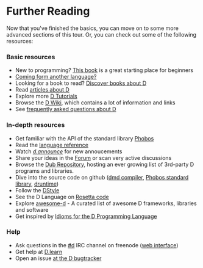 # Further Reading

Now that you've finished the basics, you can move on to some more advanced sections of this tour. Or, you can check out some of the following resources:

### Basic resources

* New to programming? [This book](http://ddili.org/ders/d.en/index.html) is a great starting place for beginners
* [Coming form another language?](http://wiki.dlang.org/Coming_From)
* Looking for a book to read? [Discover books about D](https://wiki.dlang.org/Books)
* Read [articles about D](http://dlang.org/articles.html)
* Explore more [D Tutorials](https://wiki.dlang.org/Tutorials)
* Browse the [D Wiki](https://wiki.dlang.org/), which contains a lot of information and links
* See [frequently asked questions about D](http://dlang.org/faq.html)

### In-depth resources

* Get familiar with the API of the standard library [Phobos](https://dlang.org/phobos)
* Read the [language reference](https://dlang.org/spec/)
* Watch [_d.announce_](http://forum.dlang.org/group/announce) for new annoucements
* Share your ideas in the [Forum](https://forum.dlang.org/) or scan very active discussions
* Browse the [Dub Repository](https://code.dlang.org), hosting an ever growing list of 3rd-party D programs and libraries.
* Dive into the source code on github ([dmd compiler](https://github.com/dlang/dmd), [Phobos standard library](https://github.com/dlang/phobos), [druntime](https://github.com/dlang/druntime))
* Follow the [DStyle](http://dlang.org/dstyle.html)
* See the D Language on [Rosetta code](http://rosettacode.org/wiki/Category:D)
* Explore [awesome-d](https://github.com/zhaopuming/awesome-d/blob/master/README.md) - A curated list of awesome D frameworks, libraries and software
* Get inspired by [Idioms for the D Programming Language](https://p0nce.github.io/d-idioms/)

### Help

* Ask questions in the [#d](irc://irc.freenode.net/d) IRC channel on freenode ([web interface](https://kiwiirc.com/client/irc.freenode.net/d))
* Get help at [D.learn](http://forum.dlang.org/group/learn)
* Open an issue [at the D bugtracker](https://issues.dlang.org)
